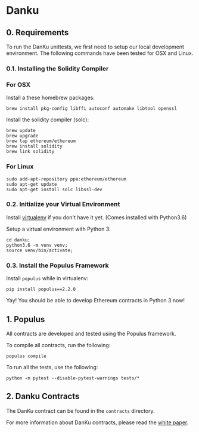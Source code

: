 # Danku

## 0. Requirements

To run the DanKu unittests, we first need to setup our local development environment. The following commands have been tested for OSX and Linux.

### 0.1. Installing the Solidity Compiler

### For OSX

Install a these homebrew packages:

```
brew install pkg-config libffi autoconf automake libtool openssl
```

Install the solidity compiler (solc):

```
brew update
brew upgrade
brew tap ethereum/ethereum
brew install solidity
brew link solidity
```

### For Linux

```
sudo add-apt-repository ppa:ethereum/ethereum
sudo apt-get update
sudo apt-get install solc libssl-dev
```

### 0.2. Initialize your Virtual Environment

Install [virtualenv](https://virtualenv.pypa.io/en/stable/) if you don't have it yet. (Comes installed with Python3.6)

Setup a virtual environment with Python 3:

```
cd danku;
python3.6 -m venv venv;
source venv/bin/activate;

```

### 0.3. Install the Populus Framework

Install `populus` while in virtualenv:

```
pip install populus==2.2.0
```

Yay! You should be able to develop Ethereum contracts in Python 3 now!

## 1. Populus

All contracts are developed and tested using the Populus framework.

To compile all contracts, run the following:

```
populus compile
```

To run all the tests, use the following:

```
python -m pytest --disable-pytest-warnings tests/*
```

## 2. Danku Contracts

The DanKu contract can be found in the `contracts` directory.

For more information about DanKu contracts, please read the [white paper](#).
